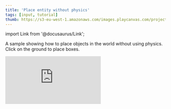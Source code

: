 ```yaml
---
title: 'Place entity without physics'
tags: [input, tutorial]
thumb: https://s3-eu-west-1.amazonaws.com/images.playcanvas.com/projects/12/437894/2D9F7B-image-75.jpg
---
```


import Link from '@docusaurus/Link';

A sample showing how to place objects in the world without using physics. Click on the ground to place boxes.

<div className="iframe-container">
    <iframe loading="lazy" src="https://playcanv.as/p/Z2ieIwf8/" title="Place entity without physics" webkitallowfullscreen="true" mozallowfullscreen="true" allow="autoplay" allowfullscreen="true" allowvr="" scrolling="no" frameborder="0" />
</div>

<Link to='https://playcanvas.com/editor/project/437894/'>Open Project ↗</Link>

